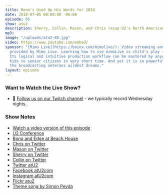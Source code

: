 ```yaml
---
title: Bono's Used Up His Words for 2018
date: 2018-07-05 08:00:00 -06:00
episode: 85
show: atu2
description: Sherry, Collin, Mason, and Chris recap U2's North American leg of Experience + Innocence, Sherry beach house show with Bono and Edge, and other U2 happenings in June.
mp3:
image: "/uploads/atu2-85.jpg"
video: https://www.youtube.com/embed/
sponsor: "[Mimo Live](https://boinx.com/mimolive/): Video streaming and production
  provided by Mimo Live. Learning how to use mimoLive is child's play – literally.
  Its logical and intuitive production workflow can be mastered by anyone from school
  kids to senior citizens in very short time. And yet it is so powerful, it also satisfies
  the broadcasting veterans wildest dreams."
layout: episode
---
```


### Want to Watch the Live Show?

* 💙 [Follow us on our Twitch channel](https://www.twitch.tv/goodstuff_fm) - we typically record Wednesday nights.

### Show Notes

* [Watch a video version of this episode]()
* [U2 Conference](http://u2conference.com)
* [Bono and Edge at Beach House](https://www.atu2.com/news/bono--edge-perform-at-mix-1041-beach-house-event-on-cape-cod.html)
* [Chris on Twitter](https://twitter.com/iChris)
* [Mason on Twitter](https://twitter.com/notmasonmerritt)
* [Sherry on Twitter](https://twitter.com/atu2comsherry)
* [Collin on Twitter](https://twitter.com/collin_souter)
* [Twitter atU2](https://twitter.com/atu2)
* [Facebook atU2com](https://www.facebook.com/atu2com)
* [Instagram atU2com](https://www.instagram.com/atu2com/)
* [Flickr atu2](https://www.flickr.com/photos/atu2com/)
* [Theme song by Simon Peyda](https://simonpeyda.wordpress.com/2016/04/06/how-to-dismantle-a-sirens-song-the-making-of-a-podcast-theme/)
